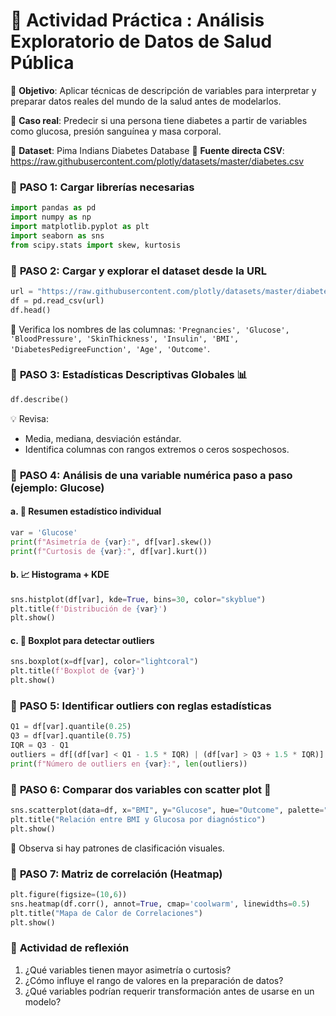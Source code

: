# 🧪 **Actividad Práctica : Análisis Exploratorio de Datos de Salud Pública**

🎯 **Objetivo**: Aplicar técnicas de descripción de variables para interpretar y preparar datos reales del mundo de la salud antes de modelarlos.

📘 **Caso real**: Predecir si una persona tiene diabetes a partir de variables como glucosa, presión sanguínea y masa corporal.

🔗 **Dataset**: Pima Indians Diabetes Database
 📂 **Fuente directa CSV**: https://raw.githubusercontent.com/plotly/datasets/master/diabetes.csv

### 🔹 **PASO 1: Cargar librerías necesarias**

```python
import pandas as pd
import numpy as np
import matplotlib.pyplot as plt
import seaborn as sns
from scipy.stats import skew, kurtosis
```

### 🔹 **PASO 2: Cargar y explorar el dataset desde la URL**

```python
url = "https://raw.githubusercontent.com/plotly/datasets/master/diabetes.csv"
df = pd.read_csv(url)
df.head()
```

🧾 Verifica los nombres de las columnas: `'Pregnancies', 'Glucose', 'BloodPressure', 'SkinThickness', 'Insulin', 'BMI', 'DiabetesPedigreeFunction', 'Age', 'Outcome'`.

### 🔹 **PASO 3: Estadísticas Descriptivas Globales** 📊

```python
df.describe()
```

💡 Revisa:

- Media, mediana, desviación estándar.
- Identifica columnas con rangos extremos o ceros sospechosos.

### 🔹 **PASO 4: Análisis de una variable numérica paso a paso (ejemplo: Glucose)**

#### a. 📌 **Resumen estadístico individual**

```python
var = 'Glucose'
print(f"Asimetría de {var}:", df[var].skew())
print(f"Curtosis de {var}:", df[var].kurt())
```

#### b. 📈 **Histograma + KDE**

```python
sns.histplot(df[var], kde=True, bins=30, color="skyblue")
plt.title(f'Distribución de {var}')
plt.show()
```

#### c. 🎯 **Boxplot para detectar outliers**

```python
sns.boxplot(x=df[var], color="lightcoral")
plt.title(f'Boxplot de {var}')
plt.show()
```

### 🔹 **PASO 5: Identificar outliers con reglas estadísticas**

```python
Q1 = df[var].quantile(0.25)
Q3 = df[var].quantile(0.75)
IQR = Q3 - Q1
outliers = df[(df[var] < Q1 - 1.5 * IQR) | (df[var] > Q3 + 1.5 * IQR)]
print(f"Número de outliers en {var}:", len(outliers))
```

### 🔹 **PASO 6: Comparar dos variables con scatter plot** 🔗

```python
sns.scatterplot(data=df, x="BMI", y="Glucose", hue="Outcome", palette="coolwarm")
plt.title("Relación entre BMI y Glucosa por diagnóstico")
plt.show()
```

👀 Observa si hay patrones de clasificación visuales.

### 🔹 **PASO 7: Matriz de correlación (Heatmap)**

```python
plt.figure(figsize=(10,6))
sns.heatmap(df.corr(), annot=True, cmap='coolwarm', linewidths=0.5)
plt.title("Mapa de Calor de Correlaciones")
plt.show()
```

### 📘 **Actividad de reflexión**

1. ¿Qué variables tienen mayor asimetría o curtosis?
2. ¿Cómo influye el rango de valores en la preparación de datos?
3. ¿Qué variables podrían requerir transformación antes de usarse en un modelo?